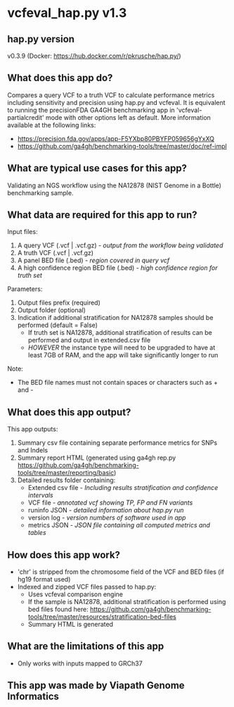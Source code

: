 # vcfeval_hap.py v1.3

## hap.py version
v0.3.9 (Docker: https://hub.docker.com/r/pkrusche/hap.py/)


## What does this app do?
Compares a query VCF to a truth VCF to calculate performance metrics including sensitivity and precision using hap.py and vcfeval. It is equivalent to running the precisionFDA GA4GH benchmarking app in 'vcfeval-partialcredit' mode with other options left as default. More information available at the following links:
* https://precision.fda.gov/apps/app-F5YXbp80PBYFP059656gYxXQ
* https://github.com/ga4gh/benchmarking-tools/tree/master/doc/ref-impl

## What are typical use cases for this app?
Validating an NGS workflow using the NA12878 (NIST Genome in a Bottle) benchmarking sample.

## What data are required for this app to run?

Input files:
1. A query VCF (.vcf | .vcf.gz) - *output from the workflow being validated*
2. A truth VCF (.vcf | .vcf.gz)
3. A panel BED file (.bed) - *region covered in query vcf*
4. A high confidence region BED file (.bed) - *high confidence region for truth set*

Parameters:
1. Output files prefix (required)
2. Output folder (optional)
3. Indication if additional stratification for NA12878 samples should be performed (default = False)
    * If truth set is NA12878, additional stratification of results can be performed and output in extended.csv file
    * *HOWEVER* the instance type will need to be upgraded to have at least 7GB of RAM, and the app will take significantly longer to run

Note:  
* The BED file names must not contain spaces or characters such as + and -


## What does this app output?

This app outputs:
1. Summary csv file containing separate performance metrics for SNPs and Indels
2. Summary report HTML (generated using ga4gh rep.py https://github.com/ga4gh/benchmarking-tools/tree/master/reporting/basic)
3. Detailed results folder containing:
    * Extended csv file - *Including results stratification and confidence intervals*
    * VCF file - *annotated vcf showing TP, FP and FN variants*
    * runinfo JSON - *detailed information about hap.py run*
    * version log - *version numbers of software used in app*
    * metrics JSON - *JSON file containing all computed metrics and tables*


## How does this app work?

* 'chr' is stripped from the chromosome field of the VCF and BED files (if hg19 format used)
* Indexed and zipped VCF files passed to hap.py:
   * Uses vcfeval comparison engine
   * If the sample is NA12878, additional stratification is performed using bed files found here: https://github.com/ga4gh/benchmarking-tools/tree/master/resources/stratification-bed-files
   * Summary HTML is generated

## What are the limitations of this app
* Only works with inputs mapped to GRCh37

## This app was made by Viapath Genome Informatics
